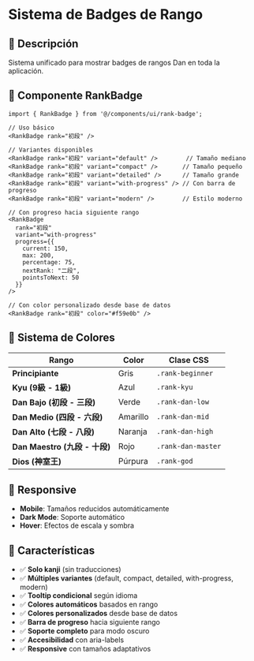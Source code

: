 # Sistema de Badges de Rango

## 🎯 **Descripción**

Sistema unificado para mostrar badges de rangos Dan en toda la aplicación.

## 🎨 **Componente RankBadge**

```tsx
import { RankBadge } from '@/components/ui/rank-badge';

// Uso básico
<RankBadge rank="初段" />

// Variantes disponibles
<RankBadge rank="初段" variant="default" />        // Tamaño mediano
<RankBadge rank="初段" variant="compact" />       // Tamaño pequeño
<RankBadge rank="初段" variant="detailed" />      // Tamaño grande
<RankBadge rank="初段" variant="with-progress" /> // Con barra de progreso
<RankBadge rank="初段" variant="modern" />        // Estilo moderno

// Con progreso hacia siguiente rango
<RankBadge 
  rank="初段" 
  variant="with-progress"
  progress={{
    current: 150,
    max: 200,
    percentage: 75,
    nextRank: "二段",
    pointsToNext: 50
  }}
/>

// Con color personalizado desde base de datos
<RankBadge rank="初段" color="#f59e0b" />
```

## 🎨 **Sistema de Colores**

| Rango | Color | Clase CSS |
|-------|-------|-----------|
| **Principiante** | Gris | `.rank-beginner` |
| **Kyu (9級 - 1級)** | Azul | `.rank-kyu` |
| **Dan Bajo (初段 - 三段)** | Verde | `.rank-dan-low` |
| **Dan Medio (四段 - 六段)** | Amarillo | `.rank-dan-mid` |
| **Dan Alto (七段 - 八段)** | Naranja | `.rank-dan-high` |
| **Dan Maestro (九段 - 十段)** | Rojo | `.rank-dan-master` |
| **Dios (神室王)** | Púrpura | `.rank-god` |

## 📱 **Responsive**

- **Mobile**: Tamaños reducidos automáticamente
- **Dark Mode**: Soporte automático
- **Hover**: Efectos de escala y sombra

## 🔧 **Características**

- ✅ **Solo kanji** (sin traducciones)
- ✅ **Múltiples variantes** (default, compact, detailed, with-progress, modern)
- ✅ **Tooltip condicional** según idioma
- ✅ **Colores automáticos** basados en rango
- ✅ **Colores personalizados** desde base de datos
- ✅ **Barra de progreso** hacia siguiente rango
- ✅ **Soporte completo** para modo oscuro
- ✅ **Accesibilidad** con aria-labels
- ✅ **Responsive** con tamaños adaptativos
